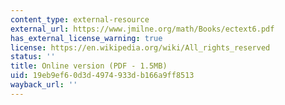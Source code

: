 ```yaml
---
content_type: external-resource
external_url: https://www.jmilne.org/math/Books/ectext6.pdf
has_external_license_warning: true
license: https://en.wikipedia.org/wiki/All_rights_reserved
status: ''
title: Online version (PDF - 1.5MB)
uid: 19eb9ef6-0d3d-4974-933d-b166a9ff8513
wayback_url: ''
---
```

